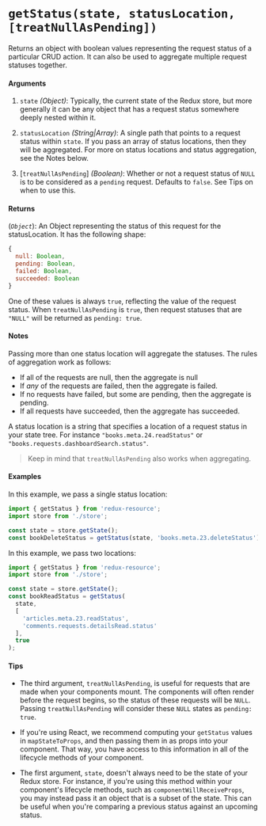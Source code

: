 # `getStatus(state, statusLocation, [treatNullAsPending])`

Returns an object with boolean values representing the request status of a
particular CRUD action. It can also be used to aggregate multiple request
statuses together.

#### Arguments

1. `state` *(Object)*: Typically, the current state of the Redux store, but
  more generally it can be any object that has a request status somewhere deeply
  nested within it.

3. `statusLocation` *(String|Array)*: A single path that points to a request
  status within `state`. If you pass an array of status locations, then they
  will be aggregated. For more on status locations and status aggregation, see
  the Notes below.

4. [`treatNullAsPending`] *(Boolean)*: Whether or not a request status of `NULL` is
  to be considered as a `pending` request. Defaults to `false`. See Tips on
  when to use this.

#### Returns

(*`Object`*): An Object representing the status of this request for the
  statusLocation. It has the following shape:

  ```js
  {
    null: Boolean,
    pending: Boolean,
    failed: Boolean,
    succeeded: Boolean
  }
  ```

  One of these values is always `true`, reflecting the value of the request
  status. When `treatNullAsPending` is `true`, then request statuses that are
  `"NULL"` will be returned as `pending: true`.

#### Notes

Passing more than one status location will aggregate the statuses. The rules of
aggregation work as follows:

- If all of the requests are null, then the aggregate is null
- If *any* of the requests are failed, then the aggregate is failed.
- If no requests have failed, but some are pending, then the aggregate is pending.
- If all requests have succeeded, then the aggregate has succeeded.

A status location is a string that specifies a location of a request status in
your state tree. For instance `"books.meta.24.readStatus"` or
`"books.requests.dashboardSearch.status"`.

> Keep in mind that `treatNullAsPending` also works when aggregating.

#### Examples

In this example, we pass a single status location:

```js
import { getStatus } from 'redux-resource';
import store from './store';

const state = store.getState();
const bookDeleteStatus = getStatus(state, 'books.meta.23.deleteStatus');
```

In this example, we pass two locations:

```js
import { getStatus } from 'redux-resource';
import store from './store';

const state = store.getState();
const bookReadStatus = getStatus(
  state,
  [
    'articles.meta.23.readStatus',
    'comments.requests.detailsRead.status'
  ],
  true
);
```

#### Tips

- The third argument, `treatNullAsPending`, is useful for requests that are made when
  your components mount. The components will often render before the request
  begins, so the status of these requests will be `NULL`. Passing `treatNullAsPending`
  will consider these `NULL` states as `pending: true`.

- If you're using React, we recommend computing your `getStatus` values in
  `mapStateToProps`, and then passing them in as props into your component. That
  way, you have access to this information in all of the lifecycle methods of
  your component.

- The first argument, `state`, doesn't always need to be the state of your
  Redux store. For instance, if you're using this method within your component's
  lifecycle methods, such as `componentWillReceiveProps`, you may instead pass
  it an object that is a subset of the state. This can be useful when you're
  comparing a previous status against an upcoming status.
